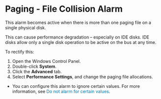 ﻿<?xml version="1.0" encoding="utf-8"?>
<html xmlns:MadCap="http://www.madcapsoftware.com/Schemas/MadCap.xsd" MadCap:id="Page File Location alarm" MadCap:timeEstimate="0" MadCap:priority="0" MadCap:status="In Progress" MadCap:lastBlockDepth="4" MadCap:lastHeight="294" MadCap:lastWidth="954">
    <head><title></title>
    </head>
    <body>
        <h1>
            <MadCap:keyword term="Paging - File Collision alarm" />Paging - File Collision Alarm</h1>
        <p>This alarm becomes active when there is more than one paging 
 file on a single physical disk.</p>
        <p>This can cause performance degradation – 
 especially on IDE disks. IDE disks allow only a single disk operation 
 to be active on the bus at any time.</p>
        <p>To rectify this:</p>
        <ol>
            <li>Open the Windows 
 Control Panel.</li>
            <li>Double-click <b>System</b>.</li>
            <li>Click the <b>Advanced</b> tab.</li>
            <li>Select <b>Performance Settings</b>, and change the 
 paging file allocations.</li>
        </ol>
        <MadCap:snippetBlock src="../Resources/Snippets/SoSSE/Alarm_Title_Configure.flsnp">
        </MadCap:snippetBlock>
        <ul>
            <li class="Note">You can configure  this alarm to ignore certain values. <MadCap:xref href="../AlarmsDialog/configure_alarm_ignorevalues.htm" class="ForMoreInfo_Heading">For more information, see <span style="color: #0078b6;" class="mcFormatColor">Do not alarm for certain values</span>.</MadCap:xref></li>
        </ul>
    </body>
</html>